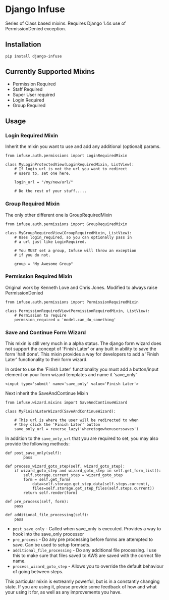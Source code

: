 Django Infuse
=============

Series of Class based mixins.  Requires Django 1.4s use of PermissionDenied exception. 

Installation
------------

    pip install django-infuse
    
Currently Supported Mixins
--------------------------

* Permission Required
* Staff Required
* Super User required
* Login Required
* Group Required

Usage
-----

### Login Required Mixin

Inherit the mixin you want to use and add any additional (optional) params.

	from infuse.auth.permissions import LoginRequiredMixin

	class MyLoginProtectedView(LoginRequiredMixin, ListView):
		# If login_url is not the url you want to redirect
		# users to, set one here.

		login_url = "/my/new/url/"

		# Do the rest of your stuff.....

### Group Required Mixin

The only other different one is GroupRequiredMixin

	from infuse.auth.permissions import GroupRequiredMixin

	class MyGroupRequiredView(GroupRequiredMixin, ListView):
		# Uses login_required, so you can optionally pass in
		# a url just like LoginRequired.

		# You MUST set a group, Infuse will throw an exception
		# if you do not.

		group = "My Awesome Group"


### Permission Required Mixin

Original work by Kenneth Love and Chris Jones.  Modified to always raise PermissionDenied

	from infuse.auth.permissions import PermissionRequiredMixin

	class PermissionRequiredView(PermissionRequiredMixin, ListView):
		# Permission to require
		permssion_required = 'model.can_do_something'
		

### Save and Continue Form Wizard

This mixin is still very much in a alpha status.  The django form wizard does not support the concept of 'Finish Later' or any
built in ability to save the form 'half done'.  This mixin provides a way for developers to add a 'Finish Later' functionality 
to their form wizard.

In order to use the 'Finish Later' functionality you must add a button/input element on your form wizard templates and name it 'save_only'

    <input type='submit' name='save_only' value='Finish Later'>
    
Next inherit the SaveAndContinue Mixin

    from infuse.wizard.mixins import SaveAndContinueWizard
    
    class MyFinishLaterWizard(SaveAndContinueWizard):
    
        # This url is where the user will be redirected to when 
        # they click the 'Finish Later' button
        save_only_url = reverse_lazy('wheretogowhenuserssaves')
    
In addition to the ``save_only_url`` that you are required to set, you may also provide the following methods:

    def post_save_only(self):
            pass
    
    def process_wizard_goto_step(self, wizard_goto_step):
        if wizard_goto_step and wizard_goto_step in self.get_form_list():
            self.storage.current_step = wizard_goto_step
            form = self.get_form(
                data=self.storage.get_step_data(self.steps.current),
                files=self.storage.get_step_files(self.steps.current))
            return self.render(form)
    
    def pre_process(self, form):
        pass

    def additional_file_processing(self):
        pass

    
* ``post_save_only`` - Called when save_only is executed.  Provides a way to hook into the save_only processor
* ``pre_process`` - Do any pre processing before forms are attempted to save.  Can be used to setup formsets.
* ``additional_file_processing`` - Do any additional file processing.  I use this to make sure that files saved to AWS are saved 
with the correct file name.
* ``process_wizard_goto_step`` - Allows you to override the default behaviour of going between steps.

This particular mixin is extreamly powerful, but is in a constantly changing state.  If you are using it, please provide some feedback of how and what your using it for, as well as any improvements you have.
 
    



